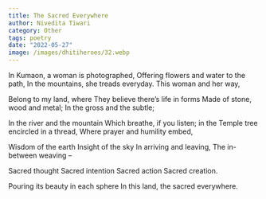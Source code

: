 ```yaml
---
title: The Sacred Everywhere
author: Nivedita Tiwari
category: Other
tags: poetry
date: "2022-05-27"
image: /images/dhitiheroes/32.webp
---
```


In Kumaon, a woman is photographed,
Offering flowers and water to the path,
In the mountains, she treads everyday.
This woman and her way,

Belong to my land, where
They believe there’s life in forms
Made of stone, wood and metal;
In the gross and the subtle;

In the river and the mountain
Which breathe, if you listen; in the
Temple tree encircled in a thread,
Where prayer and humility embed,

Wisdom of the earth
Insight of the sky
In arriving and leaving,
The in-between weaving –

Sacred thought
Sacred intention
Sacred action
Sacred creation.

Pouring its beauty in each sphere
In this land, the sacred everywhere.